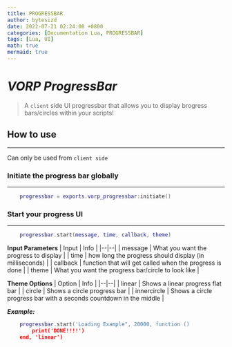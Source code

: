 ```yaml
---
title: PROGRESSBAR
author: bytesizd
date: 2022-07-21 02:24:00 +0800
categories: [Documentation Lua, PROGRESSBAR]
tags: [Lua, UI]
math: true
mermaid: true
---
```


# ***VORP ProgressBar***

> A `client` side UI progressbar that allows you to display brogress bars/circles within your scripts!

## **How to use**
---

Can only be used from `client side `

### Initiate the progress bar globally
---
```lua
    progressbar = exports.vorp_progressbar:initiate()
```
 
### Start your progress UI
---

```lua
    progressbar.start(message, time, callback, theme)
```

**Input Parameters**
| Input | Info |
|--|--|
| message | What you want the progress to display |
| time | how long the progress should display (in milliseconds) |
| callback | function that will get called when the progress is done |
| theme | What you want the progress bar/circle to look like |

**Theme Options**
| Option | Info |
|--|--|
| linear | Shows a linear progress flat bar |
| circle | Shows a circle progress bar |
| innercircle | Shows a circle progress bar with a seconds countdown in the middle |

_**Example:**_
```lua
    progressbar.start('Loading Example", 20000, function ()
        print('DONE!!!!')
    end, 'linear')
```